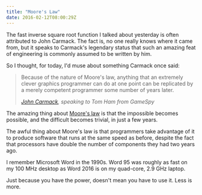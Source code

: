 ```yaml
---
title: "Moore's Law"
date: 2016-02-12T08:00:29Z
---
```


The fast inverse square root function I talked about yesterday is often attributed to John Carmack. The fact is, no one really knows where it came from, but it speaks to Carmack's legendary status that such an amazing feat of engineering is commonly assumed to be written by him.

So I thought, for today, I'd muse about something Carmack once said:

> Because of the nature of Moore's law, anything that an extremely clever graphics programmer can do at one point can be replicated by a merely competent programmer some number of years later.
>
> <cite>[John Carmack][], speaking to Tom Ham from GameSpy</cite>

The amazing thing about [Moore's law][] is that the impossible becomes possible, and the difficult becomes trivial, in just a few years.

The awful thing about Moore's law is that programmers take advantage of it to produce software that runs at the same speed as before, despite the fact that processors have double the number of components they had two years ago.

I remember Microsoft Word in the 1990s. Word 95 was roughly as fast on my 100 MHz desktop as Word 2016 is on my quad-core, 2.9 GHz laptop.

Just because you have the power, doesn't mean you have to use it. Less is more.

[John Carmack]: https://en.wikiquote.org/wiki/John_D._Carmack
[Moore's law]: https://en.wikipedia.org/wiki/Moore's_law
